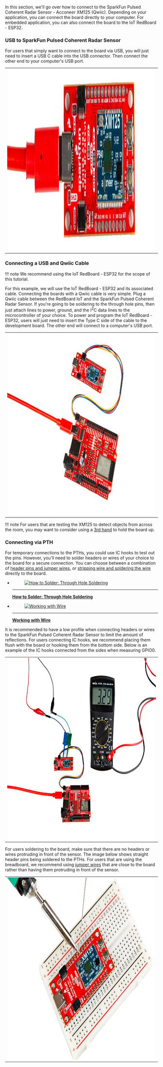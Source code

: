 


In this section, we'll go over how to connect to the SparkFun Pulsed Coherent Radar Sensor - Acconeer XM125 (Qwiic). Depending on your application, you can connect the board directly to your computer.  For embedded application, you can also connect the board to the IoT RedBoard - ESP32.



### USB to SparkFun Pulsed Coherent Radar Sensor

For users that simply want to connect to the board via USB, you will just need to insert a USB C cable into the USB connector. Then connect the other end to your computer's USB port.

<div style="text-align: center;">
  <table>
    <tr style="vertical-align:middle;">
     <td style="text-align: center; vertical-align: middle;"><a href="../assets/img/SEN-24540-Pulsed_Coherent_Radar_Acconeer_XM125_A121_USB_Cable.jpg"><img src="../assets/img/SEN-24540-Pulsed_Coherent_Radar_Acconeer_XM125_A121_USB_Cable.jpg" width="600px" height="600px" alt="USB Cable Inserted into Pulsed Coherent Radar Sensor"></a></td>
    </tr>
  </table>
</div>



### Connecting a USB and Qwiic Cable

!!! note
    We recommend using the IoT RedBoard - ESP32 for the scope of this tutorial.

For this example, we will use the IoT RedBoard - ESP32 and its associated cable. Connecting the boards with a Qwiic cable is very simple. Plug a Qwiic cable between the RedBoard IoT and the SparkFun Pulsed Coherent Radar Sensor. If you're going to be soldering to the through hole pins, then just attach lines to power, ground, and the I<sup>2</sup>C data lines to the microcontroller of your choice. To power and program the IoT RedBoard - ESP32, users will just need to insert the Type C side of the cable to the development board. The other end will connect to a computer's USB port.

<div style="text-align: center;">
  <table>
    <tr style="vertical-align:middle;">
     <td style="text-align: center; vertical-align: middle;"><a href="../assets/img/SEN-24540-Pulsed_Coherent_Radar_Acconeer_XM125_A121_Arduino_IoT_RedBoard_ESP32_Qwiic.jpg"><img src="../assets/img/SEN-24540-Pulsed_Coherent_Radar_Acconeer_XM125_A121_Arduino_IoT_RedBoard_ESP32_Qwiic.jpg" width="600px" height="600px" alt="USB Cable Inserted into IoT RedBoard - ESP32 and Qwiic cable between the IoT RedBoard and SparkFun Pulsed Coherent Radar Sensor"></a></td>
    </tr>
  </table>
</div>

!!! note
    For users that are testing the XM125 to detect objects from across the room, you may want to consider using a [3rd hand](https://www.sparkfun.com/products/19944) to hold the board up.


### Connecting via PTH

For temporary connections to the PTHs, you could use IC hooks to test out the pins. However, you'll need to solder headers or wires of your choice to the board for a secure connection. You can choose between a combination of [header pins and jumper wires](https://learn.sparkfun.com/tutorials/how-to-solder-through-hole-soldering/all), or [stripping wire and soldering the wire](https://learn.sparkfun.com/tutorials/working-with-wire/all) directly to the board.

<div class="grid cards hide col-4" markdown>

-   <a href="https://learn.sparkfun.com/tutorials/how-to-solder-through-hole-soldering/all">
      <figure markdown>
        <img src="https://cdn.sparkfun.com/assets/learn_tutorials/5/Soldering_Action-01.jpg"style="width:264px; height:148px; object-fit:contain;" alt="How to Solder: Through Hole Soldering">
      </figure>
    </a>

    ---

    <a href="https://learn.sparkfun.com/tutorials/how-to-solder-through-hole-soldering/all">
      <b>How to Solder: Through Hole Soldering</b>
    </a>
<!-- ----------WHITE SPACE BETWEEN GRID CARDS---------- -->

-   <a href="https://learn.sparkfun.com/tutorials/working-with-wire/all">
      <figure markdown>
        <img src="https://cdn.sparkfun.com/assets/0/5/0/0/f/5138de3cce395fbb1b000002.JPG" style="width:264px; height:148px; object-fit:contain;" alt="Working with Wire">
      </figure>
    </a>

    ---

    <a href="https://learn.sparkfun.com/tutorials/working-with-wire/all">
      <b>Working with Wire</b>
    </a>
<!-- ----------WHITE SPACE BETWEEN GRID CARDS---------- -->
</div>

It is recommended to have a low profile when connecting headers or wires to the SparkFun Pulsed Coherent Radar Sensor to limit the amount of reflections. For users connecting IC hooks, we recommend placing them flush with the board or hooking them from the bottom side. Below is an example of the IC hooks connected from the sides when measuring GPIO0.

<div style="text-align: center;">
  <table>
    <tr style="vertical-align:middle;">
     <td style="text-align: center; vertical-align: middle;"><a href="../assets/img/SEN-24540-Pulsed_Coherent_Radar_Acconeer_XM125_A121_Arduino_IoT_RedBoard_ESP32_Qwiic_GPIO0.jpg"><img src="../assets/img/SEN-24540-Pulsed_Coherent_Radar_Acconeer_XM125_A121_Arduino_IoT_RedBoard_ESP32_Qwiic_GPIO0.jpg" width="600px" height="600px" alt="IC Hooks Connected to PTH from the Side"></a></td>
    </tr>
  </table>
</div>


For users soldering to the board, make sure that there are no headers or wires protruding in front of the sensor. The image below shows straight header pins being soldered to the PTHs. For users that are using the breadboard, we recommend using [jumper wires](https://www.sparkfun.com/products/124) that are close to the board rather than having them protruding in front of the sensor.

<div style="text-align: center;">
  <table>
    <tr style="vertical-align:middle;">
     <td style="text-align: center; vertical-align: middle;"><a href="../assets/img/SEN-24540-Pulsed_Coherent_Radar_Acconeer_XM125_A121_Solder_Headers.jpg"><img src="../assets/img/SEN-24540-Pulsed_Coherent_Radar_Acconeer_XM125_A121_Solder_Headers.jpg" width="600px" height="600px" alt="Soldering Headers to Board"></a></td>
    </tr>
  </table>
</div>
